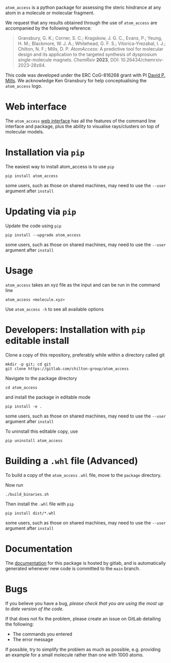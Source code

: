 `atom_access` is a python package for assessing the steric hindrance at any atom in a molecule or molecular fragment.

We request that any results obtained through the use of `atom_access` are accompanied by the following reference:
> Gransbury, G. K.; Corner, S. C.; Kragskow, J. G. C., Evans, P.; Yeung, H. M.; Blackmore, W. J. A.; Whitehead, G. F. S.; Vitorica-Yrezabal, I. J.; Chilton, N. F.; Mills, D. P. *AtomAccess*: A predictive tool for molecular design and its application to the targeted synthesis of dysprosium single-molecule magnets. *ChemRxiv* **2023**, DOI: 10.26434/chemrxiv-2023-28z84.

This code was developed under the ERC CoG-816268 grant with PI [David P. Mills](https://millsgroup.weebly.com/). We acknowledge Ken Gransbury for help conceptualising the `atom_access` logo. 

# Web interface

The `atom_access` [web interface](https://atom-access.com/) has all the features of the command line interface and package, plus the ability to visualise rays/clusters on top of molecular models.

# Installation via `pip`

The easiest way to install atom_access is to use `pip`

```shell
pip install atom_access
```

some users, such as those on shared machines, may need to use the `--user` argument after `install`

# Updating via `pip`

Update the code using `pip` 

```shell
pip install --upgrade atom_access
```

some users, such as those on shared machines, may need to use the `--user` argument after `install`

# Usage

`atom_access` takes an xyz file as the input and can be run in the command line

```shell
atom_access <molecule.xyz>
```

Use `atom_access -h` to see all available options

# Developers: Installation with `pip` editable install

Clone a copy of this repository, preferably while within a directory called git

```shell
mkdir -p git; cd git
git clone https://gitlab.com/chilton-group/atom_access
```

Navigate to the package directory

```shell
cd atom_access
```

and install the package in editable mode

```shell
pip install -e .
```
some users, such as those on shared machines, may need to use the `--user` argument after `install`

To uninstall this editable copy, use

```shell
pip uninstall atom_access
```

# Building a `.whl` file (Advanced)

To build a copy of the `atom_access` `.whl` file, move to the `package` directory.

Now run

```shell
./build_binaries.sh
```

Then install the `.whl` file with `pip`

```shell
pip install dist/*.whl
```
some users, such as those on shared machines, may need to use the `--user` argument after `install`


# Documentation

The [documentation](https://chilton-group.gitlab.io/atom_access/) for this package is hosted by gitlab, and is automatically generated whenever new code is committed to the `main` branch.

# Bugs

If you believe you have a bug, *please check that you are using the most up to date version of the code*. 

If that does not fix the problem, please create an issue on GitLab detailing the following:
 - The commands you entered
 - The error message

If possible, try to simplify the problem as much as possible, e.g. providing an example for a small molecule rather than one with 1000 atoms.
